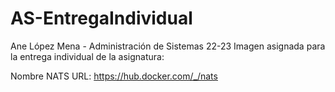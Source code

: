 # AS-EntregaIndividual

Ane López Mena - Administración de Sistemas 22-23
Imagen asignada para la entrega individual de la asignatura:  

Nombre NATS
URL: https://hub.docker.com/_/nats
